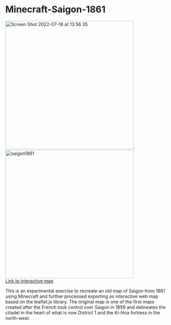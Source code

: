# Minecraft-Saigon-1861



<img width="400" alt="Screen Shot 2022-07-18 at 13 56 35" src="https://user-images.githubusercontent.com/72298350/179458982-23ba4f50-24ee-461f-823f-aa8f7c00ce06.png">.          <img width="400" alt="saigon1861" src="https://user-images.githubusercontent.com/72298350/179458941-9255cc62-4cd2-40f6-9981-2c8896de36b1.jpeg">
<br><a href="https://gisdirk.github.io/Minecraft-Saigon-1861/" >Link to interactive map</a>

This is an experimental exercise to recreate an old map of Saigon from 1861 using Minecraft and further processed exporting as interactive web map based on the leaflet.js library. The original map is one of the first maps created after the French took control over Saigon in 1859 and delineates the citadel in the heart of what is now District 1 and the Ki-Hoa fortress in the north-west.




